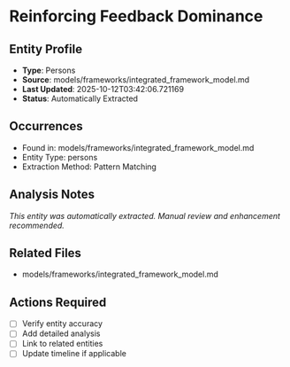 # Reinforcing Feedback Dominance

## Entity Profile
- **Type**: Persons
- **Source**: models/frameworks/integrated_framework_model.md
- **Last Updated**: 2025-10-12T03:42:06.721169
- **Status**: Automatically Extracted

## Occurrences
- Found in: models/frameworks/integrated_framework_model.md
- Entity Type: persons
- Extraction Method: Pattern Matching

## Analysis Notes
*This entity was automatically extracted. Manual review and enhancement recommended.*

## Related Files
- models/frameworks/integrated_framework_model.md

## Actions Required
- [ ] Verify entity accuracy
- [ ] Add detailed analysis
- [ ] Link to related entities
- [ ] Update timeline if applicable
